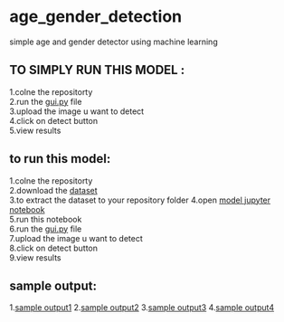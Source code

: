# age_gender_detection
simple age and gender detector using machine learning

## TO SIMPLY RUN THIS MODEL :

1.colne the repositorty   
2.run the [gui.py](https://github.com/samanta-sumit/age_gender_detection/blob/main/gui.py) file         
3.upload the image u want to detect    
4.click on detect button     
5.view results     

##   to run this model:

1.colne the repositorty       
2.download the [dataset](https://www.kaggle.com/datasets/jangedoo/utkface-new)            
3.to extract the dataset to your repository folder 
4.open [model jupyter notebook](https://github.com/samanta-sumit/age_gender_detection/blob/main/age_genderDetection.ipynb)          
5.run this notebook        
6.run the [gui.py](https://github.com/samanta-sumit/age_gender_detection/blob/main/gui.py) file                
7.upload the image u want to detect              
8.click on detect button          
9.view results      


## sample output:
1.[sample output1](https://github.com/samanta-sumit/age_gender_detection/blob/main/output1.png)
2.[sample output2](https://github.com/samanta-sumit/age_gender_detection/blob/main/output%202.png)
3.[sample output3](https://github.com/samanta-sumit/age_gender_detection/blob/main/output3.png)
4.[sample output4](https://github.com/samanta-sumit/age_gender_detection/blob/main/output4.png)


